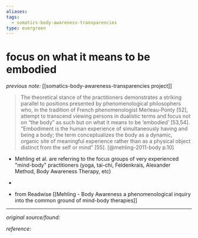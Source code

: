```yaml
---
aliases: 
tags: 
  - somatics-body-awareness-transparencies
type: evergreen
---
```


# focus on what it means to be embodied

_previous note:_ [[somatics-body-awareness-transparencies project]]

> The theoretical stance of the practitioners demonstrates a striking parallel to positions presented by phenomenological philosophers who, in the tradition of French phenomenologist Merleau-Ponty [52], attempt to transcend viewing persons in dualistic terms and focus not on “the body” as such but on what it means to be ‘embodied’ [53,54]. “Embodiment is the human experience of simultaneously having and being a body; the term conceptualizes the body as a dynamic, organic site of meaningful experience rather than as a physical object distinct from the self or mind” [55]. [@mehling-2011-body p.10]

- Mehling et al. are referring to the focus groups of very experienced "mind-body" practitioners (yoga, tai-chi, Feldenkrais, Alexander Method, Body Awareness Therapy, etc) 
- 

- from Readwise [[Mehling - Body Awareness a phenomenological inquiry into the common ground of mind-body therapies]]

---

_original source/found:_ 

_reference:_ 



